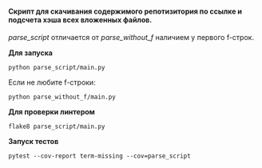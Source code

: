 #### Скрипт для скачивания содержимого репотизитория по ссылке и подсчета хэша всех вложенных файлов.

_parse_script_ отличается от _parse_without_f_ наличием у первого f-строк.

**Для запуска**

```python parse_script/main.py```

Если не любите f-строки:

```python parse_without_f/main.py```

**Для проверки линтером**

```flake8 parse_script/main.py```

**Запуск тестов**

```pytest --cov-report term-missing --cov=parse_script```


